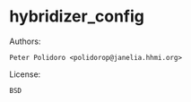 hybridizer_config
=================

Authors:

    Peter Polidoro <polidorop@janelia.hhmi.org>

License:

    BSD

